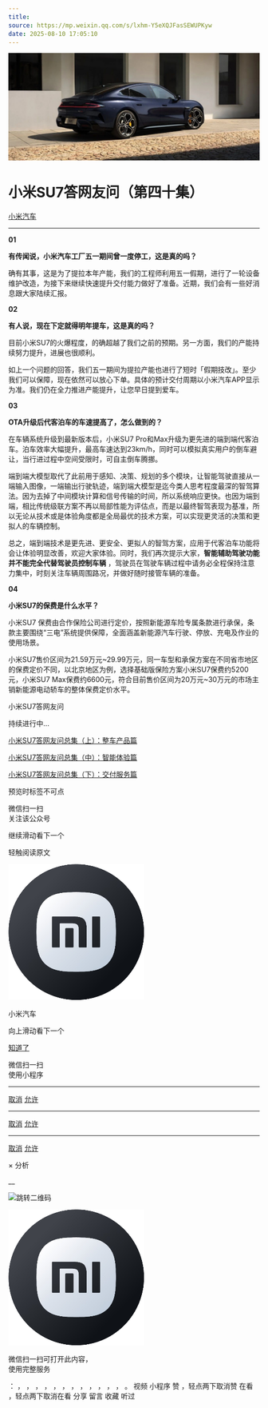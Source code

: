 ```yaml
---
title: 
source: https://mp.weixin.qq.com/s/lxhm-Y5eXQJFasSEWUPKyw
date: 2025-08-10 17:05:10
---
```


![cover_image](images/img_2d279e26.jpg)


#  小米SU7答网友问（第四十集）


[ 小米汽车 ](<javascript:void\(0\);>)

______

  

**01**  

**有传闻说，小米汽车工厂五一期间曾一度停工，这是真的吗？**

确有其事，这是为了提拉本年产能，我们的工程师利用五一假期，进行了一轮设备维护改造，为接下来继续快速提升交付能力做好了准备。近期，我们会有一些好消息跟大家陆续汇报。  

**02**  

**有人说，现在下定就得明年提车，这是真的吗？**

目前小米SU7的火爆程度，的确超越了我们之前的预期。另一方面，我们的产能持续努力提升，进展也很顺利。

如上一个问题的回答，我们五一期间为提拉产能也进行了短时「假期技改」。至少我们可以保障，现在依然可以放心下单。具体的预计交付周期以小米汽车APP显示为准。我们仍在全力推进产能提升，让您早日提到爱车。

**03**  

**OTA升级后代客泊车的车速提高了，怎么做到的？**

在车辆系统升级到最新版本后，小米SU7 Pro和Max升级为更先进的端到端代客泊车。泊车效率大幅提升，最高车速达到23km/h，同时可以模拟真实用户的倒车避让，当行进过程中空间受限时，可自主倒车腾挪。  

端到端大模型取代了此前用于感知、决策、规划的多个模块，让智能驾驶直接从一端输入图像，一端输出行驶轨迹，端到端大模型是迄今类人思考程度最深的智驾算法。因为去掉了中间模块计算和信号传输的时间，所以系统响应更快。也因为端到端，相比传统级联方案不再以局部性能为评估点，而是以最终智驾表现为基准，所以无论从技术或是体验角度都是全局最优的技术方案，可以实现更灵活的决策和更拟人的车辆控制。

总之，端到端技术是更先进、更安全、更拟人的智驾方案，应用于代客泊车功能将会让体验明显改善，欢迎大家体验。同时，我们再次提示大家，**智能辅助驾驶功能并不能完全代替驾驶员控制车辆** ，驾驶员在驾驶车辆过程中请务必全程保持注意力集中，时刻关注车辆周围路况，并做好随时接管车辆的准备。

**04**  

**小米SU7的保费是什么水平？**  

小米SU7 保费由合作保险公司进行定价，按照新能源车险专属条款进行承保，条款主要围绕“三电”系统提供保障，全面涵盖新能源汽车行驶、停放、充电及作业的使用场景。 

小米SU7售价区间为21.59万元~29.99万元，同一车型和承保方案在不同省市地区的保费定价不同，以北京地区为例，选择基础版保险方案小米SU7保费约5200元，小米SU7 Max保费约6600元，符合目前售价区间为20万元~30万元的市场主销新能源电动轿车的整体保费定价水平。  

  

小米SU7答网友问

持续进行中…

[小米SU7答网友问总集（上）：整车产品篇](<http://mp.weixin.qq.com/s?__biz=MzkyNzU3MDI3Nw==&mid=2247489972&idx=1&sn=b8c58d29e1da2eb08549f48262d2fcce&chksm=c22759bef550d0a88c50e70ab4bc59b26ab31ee5e634a52694ee0cc28f08979a4662fe598032&scene=21#wechat_redirect>)

[小米SU7答网友问总集（中）：智能体验篇](<http://mp.weixin.qq.com/s?__biz=MzkyNzU3MDI3Nw==&mid=2247490580&idx=1&sn=c0e685b4d60f817a799fd4594ab294ad&chksm=c2275c1ef550d508549e791b5b0d076288f55ee40a8145ea3642e6f9166aedba8b267cb11051&scene=21#wechat_redirect>)

[小米SU7答网友问总集（下）：交付服务篇](<http://mp.weixin.qq.com/s?__biz=MzkyNzU3MDI3Nw==&mid=2247490603&idx=1&sn=88ef8375987c8a7be5c1bc6b8a42e9f6&chksm=c2275c21f550d537cbed33f14c6062f066a768b19efdaa1fd3b67dc17c1abe494d5cffa15124&scene=21#wechat_redirect>)

[](<http://mp.weixin.qq.com/s?__biz=MzkyNzU3MDI3Nw==&mid=2247490603&idx=1&sn=88ef8375987c8a7be5c1bc6b8a42e9f6&chksm=c2275c21f550d537cbed33f14c6062f066a768b19efdaa1fd3b67dc17c1abe494d5cffa15124&scene=21#wechat_redirect>)

  

[](<http://mp.weixin.qq.com/s?__biz=MzkyNzU3MDI3Nw==&mid=2247490603&idx=1&sn=88ef8375987c8a7be5c1bc6b8a42e9f6&chksm=c2275c21f550d537cbed33f14c6062f066a768b19efdaa1fd3b67dc17c1abe494d5cffa15124&scene=21#wechat_redirect>)

  

[](<>)[](<>)

  

预览时标签不可点

微信扫一扫  
关注该公众号

继续滑动看下一个

轻触阅读原文

![img_97d833da.jpg](images/img_97d833da.jpg)

小米汽车 

向上滑动看下一个

[知道了](<javascript:;>)

微信扫一扫  
使用小程序

****

[取消](<javascript:void\(0\);>) [允许](<javascript:void\(0\);>)

****

[取消](<javascript:void\(0\);>) [允许](<javascript:void\(0\);>)

****

[取消](<javascript:void\(0\);>) [允许](<javascript:void\(0\);>)

× 分析

__

![跳转二维码]()

![作者头像](images/img_97d833da.jpg)

微信扫一扫可打开此内容，  
使用完整服务

： ， ， ， ， ， ， ， ， ， ， ， ， 。 视频 小程序 赞 ，轻点两下取消赞 在看 ，轻点两下取消在看 分享 留言 收藏 听过